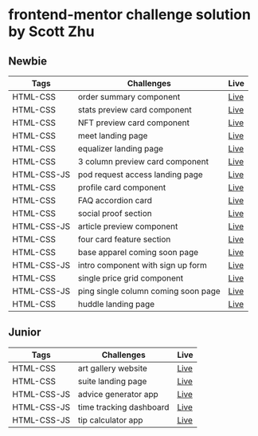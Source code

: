 # frontend-mentor challenge solution by Scott Zhu

## Newbie

| Tags        | Challenges                          | Live                                                                      |
| ----------- | ----------------------------------- | ------------------------------------------------------------------------- |
| HTML-CSS    | order summary component             | [Live](https://order-summary-component-scottzhu.netlify.app/)             |
| HTML-CSS    | stats preview card component        | [Live](https://stats-preview-card-component-scottzhu.netlify.app/)        |
| HTML-CSS    | NFT preview card component          | [Live](https://nft-preview-card-component-scottzhu.netlify.app/)          |
| HTML-CSS    | meet landing page                   | [Live](https://meet-landing-page-scottzhu.netlify.app/)                   |
| HTML-CSS    | equalizer landing page              | [Live](https://equalizer-landing-page-scottzhu.netlify.app/)              |
| HTML-CSS    | 3 column preview card component     | [Live](https://3-column-preview-card-component-scottzhu.netlify.app/)     |
| HTML-CSS-JS | pod request access landing page     | [Live](https://pod-request-access-landing-page-scottzhu.netlify.app/)     |
| HTML-CSS    | profile card component              | [Live](https://profile-card-component-scottzhu.netlify.app/)              |
| HTML-CSS    | FAQ accordion card                  | [Live](https://faq-accordion-card-scottzhu.netlify.app/)                  |
| HTML-CSS    | social proof section                | [Live](https://social-proof-section-scottzhu.netlify.app/)                |
| HTML-CSS-JS | article preview component           | [Live](https://article-preview-component-scottzhu.netlify.app/)           |
| HTML-CSS    | four card feature section           | [Live](https://four-card-feature-section-scottzhu.netlify.app/)           |
| HTML-CSS    | base apparel coming soon page       | [Live](https://base-apparel-coming-soon-page-scottzhu.netlify.app/)       |
| HTML-CSS-JS | intro component with sign up form   | [Live](https://intro-component-with-sign-up-form-scottzhu.netlify.app/)   |
| HTML-CSS    | single price grid component         | [Live](https://single-price-card-component-scottzhu.netlify.app/)         |
| HTML-CSS-JS | ping single column coming soon page | [Live](https://ping-single-column-coming-soon-page-scottzhu.netlify.app/) |
| HTML-CSS    | huddle landing page                 | [Live](https://huddle-landing-page-scottzhu.netlify.app/)                 |

## Junior

| Tags        | Challenges              | Live                                                          |
| ----------- | ----------------------- | ------------------------------------------------------------- |
| HTML-CSS    | art gallery website     | [Live](https://art-gallery-website-scottzhu.netlify.app/)     |
| HTML-CSS    | suite landing page      | [Live](https://suite-landing-page-scottzhu.netlify.app/)      |
| HTML-CSS-JS | advice generator app    | [Live](https://advice-generator-app-scottzhu.netlify.app/)    |
| HTML-CSS-JS | time tracking dashboard | [Live](https://time-tracking-dashboard-scottzhu.netlify.app/) |
| HTML-CSS-JS | tip calculator app      | [Live](https://tip-calculator-app-scottzhu.netlify.app/)      |
